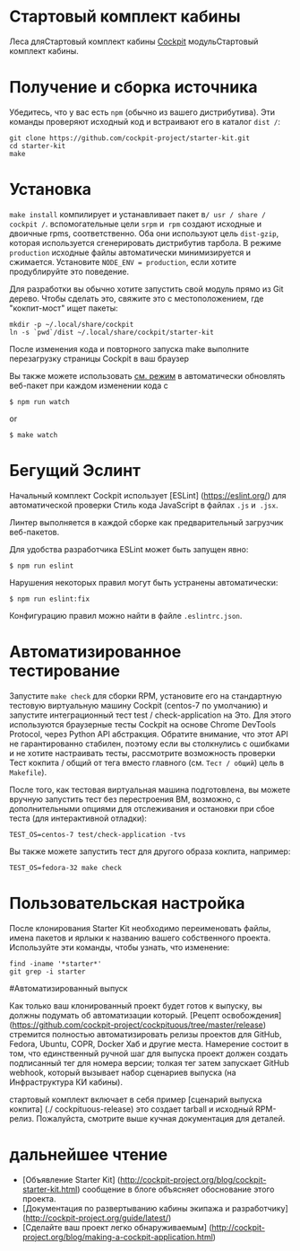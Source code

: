 # Стартовый комплект кабины

Леса дляСтартовый комплект кабины [Cockpit](http://www.cockpit-project.org) модульСтартовый комплект кабины.

# Получение и сборка источника

Убедитесь, что у вас есть `npm` (обычно из вашего дистрибутива).
Эти команды проверяют исходный код и встраивают его в каталог `dist /`:

```
git clone https://github.com/cockpit-project/starter-kit.git
cd starter-kit
make
```

# Установка

`make install` компилирует и устанавливает пакет в` / usr / share / cockpit / `.
вспомогательные цели `srpm` и` rpm` создают исходные и двоичные rpms,
соответственно. Оба они используют цель `dist-gzip`, которая используется
сгенерировать дистрибутив тарбола. В режиме `production` исходные файлы
автоматически минимизируется и сжимается. Установите `NODE_ENV = production`, если хотите
продублируйте это поведение.

Для разработки вы обычно хотите запустить свой модуль прямо из Git
дерево. Чтобы сделать это, свяжите это с местоположением, где "кокпит-мост" ищет пакеты:

```
mkdir -p ~/.local/share/cockpit
ln -s `pwd`/dist ~/.local/share/cockpit/starter-kit
```

После изменения кода и повторного запуска make выполните перезагрузку страницы Cockpit в
ваш браузер

Вы также можете использовать
[см. режим](https://webpack.js.org/guides/development/#using-watch-mode) в
автоматически обновлять веб-пакет при каждом изменении кода с

    $ npm run watch

or

    $ make watch

# Бегущий Эслинт

Начальный комплект Cockpit использует [ESLint] (https://eslint.org/) для автоматической проверки
Стиль кода JavaScript в файлах `.js` и` .jsx`.

Линтер выполняется в каждой сборке как предварительный загрузчик веб-пакетов.

Для удобства разработчика ESLint может быть запущен явно:

    $ npm run eslint

Нарушения некоторых правил могут быть устранены автоматически:

    $ npm run eslint:fix

Конфигурацию правил можно найти в файле `.eslintrc.json`.

# Автоматизированное тестирование

Запустите `make check` для сборки RPM, установите его на стандартную тестовую виртуальную машину Cockpit
(centos-7 по умолчанию) и запустите интеграционный тест test / check-application на
Это. Для этого используются браузерные тесты Cockpit на основе Chrome DevTools Protocol, через
Python API абстракция. Обратите внимание, что этот API не гарантированно стабилен, поэтому
если вы столкнулись с ошибками и не хотите настраивать тесты, рассмотрите возможность проверки
Тест кокпита / общий от тега вместо главного (см. `Тест / общий`)
цель в `Makefile`).

После того, как тестовая виртуальная машина подготовлена, вы можете вручную запустить тест без перестроения
ВМ, возможно, с дополнительными опциями для отслеживания и остановки при сбое теста
(для интерактивной отладки):

    TEST_OS=centos-7 test/check-application -tvs

Вы также можете запустить тест для другого образа кокпита, например:

    TEST_OS=fedora-32 make check

# Пользовательская настройка

После клонирования Starter Kit необходимо переименовать файлы, имена пакетов и
ярлыки к названию вашего собственного проекта. Используйте эти команды, чтобы узнать, что
изменение:

    find -iname '*starter*'
    git grep -i starter

#Автоматизированный выпуск

Как только ваш клонированный проект будет готов к выпуску, вы должны подумать об автоматизации
который. [Рецепт освобождения] (https://github.com/cockpit-project/cockpituous/tree/master/release)
стремится полностью автоматизировать релизы проектов для GitHub, Fedora, Ubuntu, COPR, Docker
Хаб и другие места. Намерение состоит в том, что единственный ручной шаг для выпуска
проект должен создать подписанный тег для номера версии; толкая тег
затем запускает GitHub webhook, который вызывает набор сценариев выпуска (на
Инфраструктура КИ кабины).

стартовый комплект включает в себя пример [сценарий выпуска кокпита] (./ cockpituous-release)
это создает tarball и исходный RPM-релиз. Пожалуйста, смотрите выше
кучная документация для деталей.

# дальнейшее чтение

 * [Объявление Starter Kit] (http://cockpit-project.org/blog/cockpit-starter-kit.html)
   сообщение в блоге объясняет обоснование этого проекта.
 * [Документация по развертыванию кабины экипажа и разработчику] (http://cockpit-project.org/guide/latest/)
 * [Сделайте ваш проект легко обнаруживаемым] (http://cockpit-project.org/blog/making-a-cockpit-application.html)
